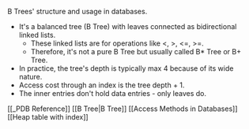 B Trees' structure and usage in databases.
- It's a balanced tree (B Tree) with leaves connected as bidirectional linked lists.
	- These linked lists are for operations like <, >, <=, >=.
	- Therefore, it's not a pure B Tree but usually called B* Tree or B+ Tree.
- In practice, the tree's depth is typically max 4 because of its wide nature.
- Access cost through an index is the tree depth + 1.
- The inner entries don't hold data entries - only leaves do.

[[_PDB Reference]]
[[B Tree|B Tree]]
[[Access Methods in Databases]]
[[Heap table with index]]